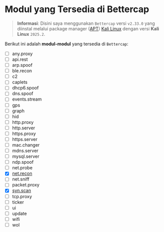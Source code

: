 # Modul yang Tersedia di Bettercap

> **Informasi**: Disini saya menggunakan `Bettercap` versi `v2.33.0` yang diinstal melalui package manager ([APT](https://en.wikipedia.org/wiki/APT_(software))) [Kali Linux](https://www.kali.org/) dengan versi **Kali Linux** `2025.2`.

Berikut ini adalah **modul-modul** yang tersedia di `Bettercap`:
 
- [ ] any.proxy
- [ ] api.rest
- [ ] arp.spoof
- [ ] ble.recon
- [ ] c2
- [ ] caplets
- [ ] dhcp6.spoof
- [ ] dns.spoof
- [ ] events.stream
- [ ] gps
- [ ] graph
- [ ] hid
- [ ] http.proxy
- [ ] http.server
- [ ] https.proxy
- [ ] https.server
- [ ] mac.changer
- [ ] mdns.server
- [ ] mysql.server
- [ ] ndp.spoof
- [ ] net.probe
- [x] [net.recon](https://github.com/fixploit03/Belajar-Bettercap/blob/main/source/modul/net.recon.md)
- [ ] net.sniff
- [ ] packet.proxy
- [x] [syn.scan](https://github.com/fixploit03/Belajar-Bettercap/blob/main/source/modul/syn.scan.md)
- [ ] tcp.proxy
- [ ] ticker
- [ ] ui
- [ ] update
- [ ] wifi
- [ ] wol
